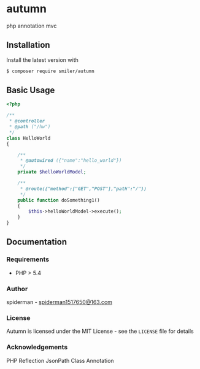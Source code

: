 # autumn
php annotation mvc
## Installation

Install the latest version with

```bash
$ composer require smiler/autumn
```

## Basic Usage

```php
<?php

/**
 * @controller
 * @path ("/hw")
 */
class HelloWorld
{

    /**
     * @autowired ({"name":"hello_world"})
     */
    private $helloWorldModel;

    /**
     * @route({"method":["GET","POST"],"path":"/"})
     */
    public function doSomething1()
    {
        $this->helloWorldModel->execute();
    }
}
```
## Documentation

### Requirements

- PHP > 5.4

### Author

spiderman - <spiderman1517650@163.com>

### License

Autumn is licensed under the MIT License - see the `LICENSE` file for details

### Acknowledgements

PHP Reflection
JsonPath
Class Annotation
